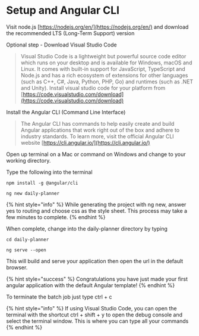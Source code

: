 # Setup and Angular CLI

Visit node.js [https://nodejs.org/en/](https://nodejs.org/en/) and download the recommended LTS \(Long-Term Support\) version

Optional step - Download Visual Studio Code

> Visual Studio Code is a lightweight but powerful source code editor which runs on your desktop and is available for Windows, macOS and Linux. It comes with built-in support for JavaScript, TypeScript and Node.js and has a rich ecosystem of extensions for other languages \(such as C++, C\#, Java, Python, PHP, Go\) and runtimes \(such as .NET and Unity\). Install visual studio code for your platform from [https://code.visualstudio.com/download](https://code.visualstudio.com/download)

Install the Angular CLI \(Command Line Interface\)

> The Angular CLI has commands to help easily create and build Angular applications that work right out of the box and adhere to industry standards. To learn more, visit the official Angular CLI website [https://cli.angular.io/](https://cli.angular.io/)

Open up terminal on a Mac or command on Windows and change to your working directory.

Type the following into the terminal

```text
npm install -g @angular/cli
```

```text
ng new daily-planner
```

{% hint style="info" %}
While generating the project with ng new, answer yes to routing and choose css as the style sheet. This process may take a few minutes to complete.
{% endhint %}

When complete, change into the daily-planner directory by typing

```text
cd daily-planner
```

```text
ng serve --open
```

This will build and serve your application then open the url in the default browser.

{% hint style="success" %}
Congratulations you have just made your first angular application with the default Angular template!
{% endhint %}

To terminate the batch job just type ctrl + c

{% hint style="info" %}
If using Visual Studio Code, you can open the terminal with the shortcut ctrl + shift + y to open the debug console and select the terminal window. This is where you can type all your commands 
{% endhint %}

